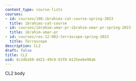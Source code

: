 ```yaml
---
content_type: course-lists
courses:
- id: courses/108-ibrahims-cat-course-spring-2023
  title: ibrahims-cat-course
- id: courses/ibrahim-umar-pr-ibrahim-umar-pr-spring-2023
  title: ibrahim-umar-pr
- id: courses/res-12-002-terrascope-spring-2023
  title: Terrascope
description: CL2
draft: false
title: CL2
uid: 4c2db268-4d21-49c9-93f8-b125ee6e98ab
---
```

CL2 body